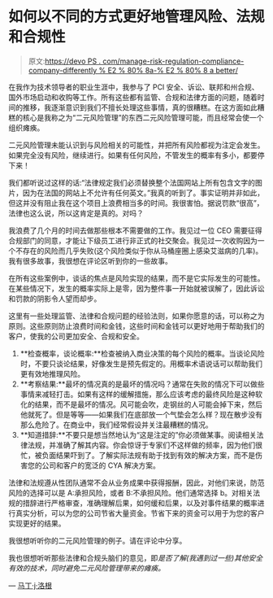 # 如何以不同的方式更好地管理风险、法规和合规性

> 原文:[https://devo PS . com/manage-risk-regulation-compliance-company-differently % E2 % 80% 8a-% E2 % 80% 8 a better/](https://devops.com/manage-risk-regulation-compliance-company-differently%e2%80%8a-%e2%80%8abetter/)

在我作为技术领导者的职业生涯中，我参与了 PCI 安全、诉讼、联邦和州合规、国外市场启动和收购等工作。所有这些都有监管、合规和法律方面的问题，随着时间的推移，我逐渐意识到我们不擅长处理这些事情，真的很糟糕。在这方面如此糟糕的核心是我称之为“二元风险管理”的东西二元风险管理可能，而且经常会使一个组织瘫痪。

二元风险管理未能认识到与风险相关的可能性，并把所有风险都视为注定会发生。如果完全没有风险，继续进行。如果有任何风险，不管发生的概率有多小，都要停下来！

我们都听说过这样的话:“法律规定我们必须替换整个法国网站上所有包含文字的图片，因为在法国的网站上不允许有任何英文。”我真的听到了。事实证明并非如此，但这并没有阻止我在这个项目上浪费相当多的时间。我很害怕。据说罚款“很高”，法律也这么说，所以这肯定是真的。对吗？

我浪费了几个月的时间去做那些根本不需要做的工作。我见过一位 CEO 需要征得合规部门的同意，才能让下级员工进行非正式的社交聚会。我见过一次收购因为一个不存在的风险而几乎失败(这个风险类似于你从马桶座圈上感染艾滋病的几率)。我有很多故事，我很想在评论区听到你的一些故事。

在所有这些案例中，谈话的焦点是风险实现的结果，而不是它实际发生的可能性。在某些情况下，发生的概率实际上是零，因为整件事一开始就被误解了，因此诉讼和罚款的阴影令人望而却步。

这里有一些处理监管、法律和合规问题的经验法则，如果你愿意的话，可以称之为原则。这些原则防止浪费时间和金钱，这些时间和金钱可以更好地用于帮助我们的客户，使我的公司更加安全、合规和安全。

1.  **检查概率，谈论概率:**检查被纳入商业决策的每个风险的概率。当谈论风险时，不要只谈论结果，好像发生是预先假定的。用概率术语说话可以帮助我们更有效地推理风险。
2.  **考察结果:**最坏的情况真的是最坏的情况吗？通常在失败的情况下可以做些事情来减轻打击。如果有这样的缓解措施，那么应该考虑的最终风险是这种软化的结果，而不是最坏的情况。风可能会吹，走钢丝的人可能会掉下来，然后他就死了。但是等等——如果我们在底部放一个气垫会怎么样？现在散步没有那么危险了。在商业中，我们经常假设并关注最糟糕的情况。
3.  **知道措辞:**不要只是想当然地认为“这是注定的”你必须做某事。阅读相关法律法规，并准确了解其内容。你会惊讶于专家们不这样做的频率，因为他们很忙，被负面结果吓到了。了解实际法规有助于找到有效的解决方案，而不是伤害您的公司和客户的宽泛的 CYA 解决方案。

法律和法规遵从性团队通常不会从业务成果中获得报酬，因此，对他们来说，防范风险的选择可以是 A:承担风险，或者 B:不承担风险。他们通常选择 b。对相关法规的措辞进行严格审查，准确理解后果，如何缓和后果，以及对事件结果的概率进行真实分析，可以为您的公司节省大量资金。节省下来的资金可以用于为您的客户实现更好的结果。

我很想听听你的二元风险管理的例子。请在评论中分享。

我也很想听听那些法律和合规头脑们的意见，即*是否了解(我遇到过一些)其他安全有效的技术，同时避免二元风险管理带来的瘫痪。*

— [马丁·j·洛根](https://devops.com/author/devops/)